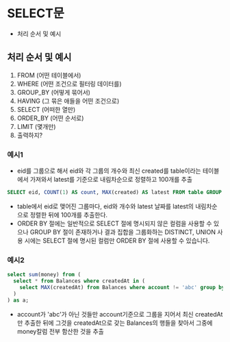 # SELECT문

- 처리 순서 및 예시

## 처리 순서 및 예시

1. FROM (어떤 테이블에서)
2. WHERE (어떤 조건으로 필터링 데이터를)
3. GROUP_BY (어떻게 묶어서)
4. HAVING (그 묶은 애들을 어떤 조건으로)
5. SELECT (어떠한 열만)
6. ORDER_BY (어떤 순서로)
7. LIMIT (몇개만)
8. 출력하지?

### 예시1

- eid를 그룹으로 해서 eid와 각 그룹의 개수와 최신 created를 table이라는 테이블에서 가져와서 latest를 기준으로 내림차순으로 정렬하고 100개를 추출

```sql
SELECT eid, COUNT(1) AS count, MAX(created) AS latest FROM table GROUP BY eid ORDER BY latest DESC limit 100;
```

- table에서 eid로 맺어진 그룹마다, eid와 개수와 latest 날짜를 latest의 내림차순으로 정렬한 뒤에 100개를 추출한다.
- ORDER BY 절에는 일반적으로 SELECT 절에 명시되지 않은 컬럼을 사용할 수 있으나 GROUP BY 절이 존재하거나 결과 집합을 그룹화하는 DISTINCT, UNION 사용 시에는 SELECT 절에 명시된 컬럼만 ORDER BY 절에 사용할 수 있습니다.

### 예시2

```sql
select sum(money) from (
  select * from Balances where createdAt in (
    select MAX(createdAt) from Balances where account != 'abc' group by account
  )
) as a;
```

- account가 'abc'가 아닌 것들만 account기준으로 그룹을 지어서 최신 createdAt만 추출한 뒤에 그것을 createdAt으로 갖는 Balances의 행들을 찾아서 그중에 money칼럼 전부 함산한 것을 추출
